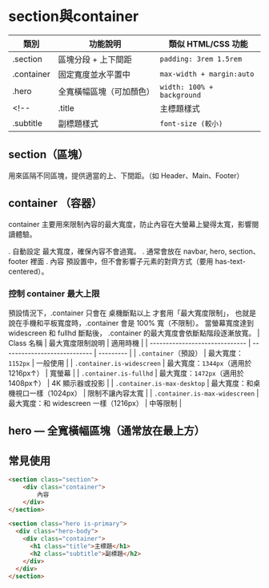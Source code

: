 # section與container

| 類別           | 功能說明         | 類似 HTML/CSS 功能             |
| ------------ | ------------ | -------------------------- |
| .section   | 區塊分段 + 上下間距    | `padding: 3rem 1.5rem`     |
| .container | 固定寬度並水平置中      | `max-width + margin:auto`  |
| .hero      | 全寬橫幅區塊（可加顏色） | `width: 100% + background` |
<!-- | .title     | 主標題樣式              | `font-size + font-weight`  |
| .subtitle  | 副標題樣式              | `font-size (較小)`           | -->

## section（區塊）
用來區隔不同區塊，提供適當的上、下間距。（如 Header、Main、Footer）

## container （容器）
container 主要用來限制內容的最大寬度，防止內容在大螢幕上變得太寬，影響閱讀體驗。

. 自動設定 最大寬度，確保內容不會過寬。
. 通常會放在 navbar, hero, section、footer 裡面
. 內容 預設置中，但不會影響子元素的對齊方式（要用 has-text-centered）。

### 控制 container 最大上限
預設情況下，.container 只會在 桌機斷點以上 才套用「最大寬度限制」，
也就是說在手機和平板寬度時，.container 會是 100% 寬（不限制）。
當螢幕寬度達到 widescreen 和 fullhd 斷點後，
.container 的最大寬度會依斷點階段逐漸放寬。
| Class 名稱                       | 最大寬度限制說明                     | 適用時機      |
| ------------------------------ | ---------------------------- | --------- |
| `.container`（預設）               | 最大寬度：`1152px`                | 一般使用      |
| `.container.is-widescreen`     | 最大寬度：`1344px`（適用於 1216px↑）   | 寬螢幕       |
| `.container.is-fullhd`         | 最大寬度：`1472px`（適用於 1408px↑）   | 4K 顯示器或投影 |
| `.container.is-max-desktop`    | 最大寬度：和桌機視口一樣（1024px）         | 限制不讓內容太寬  |
| `.container.is-max-widescreen` | 最大寬度：和 widescreen 一樣（1216px） | 中等限制      |



## hero — 全寬橫幅區塊（通常放在最上方）
## 常見使用

```html
<section class="section">
    <div class="container">
        內容
    </div>
</section>
```


```html
<section class="hero is-primary">
  <div class="hero-body">
    <div class="container">
      <h1 class="title">主標題</h1>
      <h2 class="subtitle">副標題</h2>
    </div>
  </div>
</section>
```